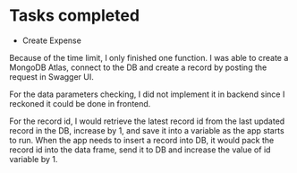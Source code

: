 # Tasks completed

- Create Expense

Because of the time limit, I only finished one function. I was able to create a MongoDB Atlas, connect to the DB and create a record by posting the request in Swagger UI. 

For the data parameters checking, I did not implement it in backend since I reckoned it could be done in frontend. 

For the record id, I would retrieve the latest record id from the last updated record in the DB, increase by 1, and save it into a variable as the app starts to run. When the app needs to insert a record into DB, it would pack the record id into the data frame, send it to DB and increase the value of id variable by 1.
